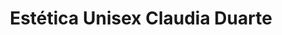 ---
title: "Estética Unisex Claudia Duarte"
url: /villa-de-alvarez/estetica-unisex-claudia-duarte/
shop: peluquería
---